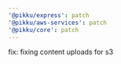 ```yaml
---
'@pikku/express': patch
'@pikku/aws-services': patch
'@pikku/core': patch
---
```


fix: fixing content uploads for s3
